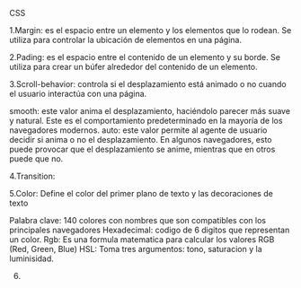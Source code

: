 CSS

1.Margin: es el espacio entre un elemento y los elementos que lo rodean. Se utiliza para controlar la ubicación de elementos en una página. 

2.Pading: es el espacio entre el contenido de un elemento y su borde. Se utiliza para crear un búfer alrededor del contenido de un elemento.

3.Scroll-behavior: controla si el desplazamiento está animado o no cuando el usuario interactúa con una página.

smooth: este valor anima el desplazamiento, haciéndolo parecer más suave y natural. Este es el comportamiento predeterminado en la mayoría de los navegadores modernos.
auto: este valor permite al agente de usuario decidir si anima o no el desplazamiento. En algunos navegadores, esto puede provocar que el desplazamiento se anime, mientras que en otros puede que no.

4.Transition:

5.Color: Define el color del primer plano de texto y las decoraciones de texto

Palabra clave: 140 colores con nombres que son compatibles con los principales navegadores
Hexadecimal: codigo de 6 digitos que representan un color.
Rgb: Es una formula matematica para calcular los valores RGB (Red, Green, Blue)
HSL: Toma tres argumentos: tono, saturacion y la luminisidad.

6.